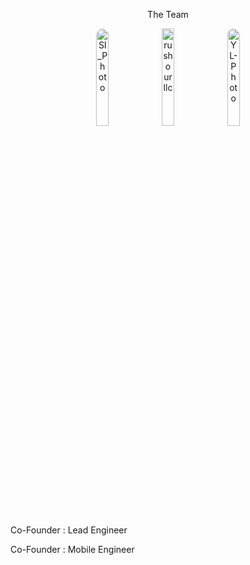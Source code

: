 <p align="center" class="open-sans-fontstyle">The Team</p>
<p align="center">
   <tr>
      <td>
         <img style="border-radius:50%" width="20%" alt="SI_Photo" src="https://github.com/user-attachments/assets/938dcada-663f-48d3-8a12-acf4a028dacb" />
      </td>
      <td>
         <img width="20%" alt="rushourllc" src="https://github.com/user-attachments/assets/75be8f4d-a5b8-456f-b0fe-4b091d6e604e" />   
      </td>
      <td>
         <img style="border-radius:50%" width="20%" alt="YL-Photo" src="https://github.com/user-attachments/assets/300d81a2-ef25-491c-8192-197b25d442de" />
      </td>
   </tr>
</p>

<p  align="center">
   <tr>
      <td>
         <p class="open-sans-fontstyle"> Co-Founder :  Lead Engineer </p>
      </td>
      <td></td>
      <td>
         <p class="open-sans-fontstyle"> Co-Founder :  Mobile Engineer </p>
      </td>
   </tr>
</p>




   

  


